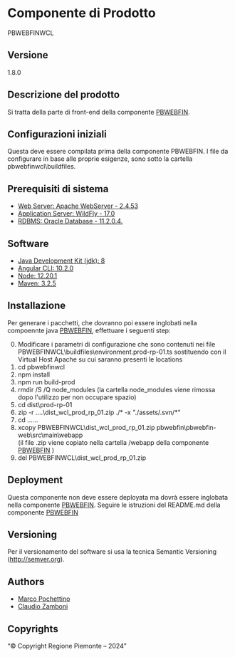 # Componente di Prodotto
PBWEBFINWCL

## Versione
1.8.0

## Descrizione del prodotto
Si tratta della parte di front-end della componente [PBWEBFIN](../pbwebfin). 

## Configurazioni iniziali
Questa deve essere compilata prima della componente PBWEBFIN. I file da configurare in base alle proprie esigenze, sono sotto la cartella pbwebfinwcl\buildfiles.

## Prerequisiti di sistema
* [Web Server: Apache WebServer - 2.4.53](https://www.apache.org)
* [Application Server: WildFly - 17.0](https://www.wildfly.org/)
* [RDBMS: Oracle Database - 11.2.0.4.](https://www.oracle.org)
## Software
* [Java Development Kit (jdk): 8](https://www.oracle.org)
* [Angular CLI: 10.2.0](https://angular.io)
* [Node: 12.20.1](https://nodejs.org)
* [Maven: 3.2.5](https://maven.apache.org)

## Installazione
Per generare i pacchetti, che dovranno poi essere inglobati nella compoennte java [PBWEBFIN](../pbwebfin), effettuare i seguenti step:

0. Modificare i parametri di configurazione che sono contenuti nei file PBWEBFINWCL\buildfiles\environment.prod-rp-01.ts sostituendo <vh-di prod> con  il Virtual Host Apache su cui saranno presenti le locations
1. cd pbwebfinwcl
2. npm install
3. npm run build-prod
4. rmdir /S /Q node_modules
   (la cartella node_modules viene rimossa dopo l'utilizzo per non occupare spazio)
5. cd dist\prod-rp-01
6. zip -r ..\..\dist_wcl_prod_rp_01.zip ./* -x "./assets/.svn/*"
7. cd ..\..\..
8. xcopy PBWEBFINWCL\dist_wcl_prod_rp_01.zip pbwebfin\pbwebfin-web\src\main\webapp\
   (il file .zip viene copiato nella cartella /webapp della componente [PBWEBFIN](../pbwebfin) )
9. del PBWEBFINWCL\dist_wcl_prod_rp_01.zip

## Deployment
Questa componente non deve essere deployata ma dovrà essere inglobata nella componente [PBWEBFIN](../pbwebfin).
Seguire le istruzioni del README.md della componente [PBWEBFIN](../pbwebfin)

## Versioning
Per il versionamento del software si usa la tecnica Semantic Versioning (http://semver.org).

## Authors
* [Marco Pochettino](mailto:marco.pochettino@csi.it)
* [Claudio Zamboni](mailto:claudio.zamboni@csi.it)

## Copyrights
“© Copyright Regione Piemonte – 2024”